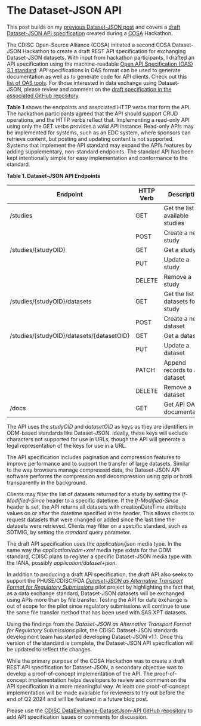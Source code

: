 # The Dataset-JSON API

This post builds on my [previous Dataset-JSON post](https://www.linkedin.com/posts/sam-hume-dsc_cdisc-phuse-activity-7152706741992890368-7MqT) and covers
a [draft Dataset-JSON API specification](https://github.com/cdisc-org/DataExchange-DatasetJson-API) created during a [COSA](https://cosa.cdisc.org/) 
Hackathon.

The CDISC Open-Source Alliance (COSA) initiated a second COSA Dataset-JSON Hackathon to create a draft REST API specification for exchanging 
Dataset-JSON datasets. With input from hackathon participants, I drafted an API specification using the machine-readable 
[Open API Specification (OAS) 3.1 standard](https://github.com/OAI/OpenAPI-Specification). API specifications in OAS format can be used 
to generate documentation as well as to generate code for API clients. Check out this [list of OAS tools](https://openapi.tools/). For those 
interested in data exchange using Dataset-JSON, please review and comment on the 
[draft specification in the associated GitHub repository](https://github.com/cdisc-org/DataExchange-DatasetJson-API).

**Table 1** shows the endpoints and associated HTTP verbs that form the API. The hackathon participants agreed that the API should support 
CRUD operations, and the HTTP verbs reflect that. Implementing a read-only API using only the GET verbs provides a valid API instance. 
Read-only APIs may be implemented for systems, such as an EDC system, where sponsors can retrieve content, but posting and updating content is 
not supported. Systems that implement the API standard may expand the API’s features by adding supplementary, non-standard endpoints. 
The standard API has been kept intentionally simple for easy implementation and conformance to the standard.

**Table 1. Dataset-JSON API Endpoints**

| **Endpoint** | **HTTP Verb** | **Description** |
| --- | --- | --- |
| /studies | GET | Get the list of available studies |
|  | POST | Create a new study |
| /studies/{studyOID} | GET | Get a study |
|  | PUT | Update a study |
|  | DELETE | Remove a study |
| /studies/{studyOID}/datasets | GET | Get the list of datasets for a study |
|  | POST | Create a new dataset |
| /studies/{studyOID}/datasets/{datasetOID} | GET | Get a dataset |
|  | PUT | Update a dataset |
|  | PATCH | Append records to a dataset |
|  | DELETE | Remove a dataset |
| /docs | GET | Get API OAS documentation |

The API uses the _studyOID_ and _datasetOID_ as keys as they are identifiers in ODM-based standards like Dataset-JSON. Ideally, these keys 
will exclude characters not supported for use in URLs, though the API will generate a legal representation of the keys for use in a URL.

The API specification includes pagination and compression features to improve performance and to support the transfer of large datasets. 
Similar to the way browsers manage compressed data, the Dataset-JSON API software performs the compression and decompression using gzip or 
brotli transparently in the background.

Clients may filter the list of datasets returned for a study by setting the _If-Modified-Since_ header to a specific datetime. If 
the _If-Modified-Since_ header is set, the API returns all datasets with creationDateTime attribute values on or after the datetime specified 
in the header. This allows clients to request datasets that were changed or added since the last time the datasets were retrieved. Clients 
may filter on a specific standard, such as SDTMIG, by setting the _standard_ query parameter.

The draft API specification uses the _application/json_ media type. In the same way the _application/odm+xml_ media type exists for the ODM 
standard, CDISC plans to register a specific Dataset-JSON media type with the IANA, possibly _application/dataset+json_.

In addition to producing a draft API specification, the draft API also seeks to support the PHUSE/CDISC/FDA 
[_Dataset-JSON as Alternative Transport Format for Regulatory Submissions_](https://advance.phuse.global/display/WEL/Dataset-JSON+as+Alternative+Transport+Format+for+Regulatory+Submissions) 
pilot project by highlighting the fact that, as a data exchange standard, Dataset-JSON datasets will be exchanged using APIs more than by file 
transfer. Testing the API for data exchange is out of scope for the pilot since regulatory submissions will continue to use the same file transfer 
method that has been used with SAS XPT datasets.

Using the findings from the _Dataset-JSON as Alternative Transport Format for Regulatory Submissions_ pilot, the CDISC Dataset-JSON standards 
development team has started developing Dataset-JSON v1.1. Once this version of the standard is complete, the Dataset-JSON API specification 
will be updated to reflect the changes.

While the primary purpose of the COSA Hackathon was to create a draft REST API specification for Dataset-JSON, a secondary objective 
was to develop a proof-of-concept implementation of the API. The proof-of-concept implementation helps developers to review and comment 
on the API specification in a more meaningful way. At least one proof-of-concept implementation will be made available for reviewers to 
try out before the end of Q2 2024 and will be featured in a future blog post.

Please use the [CDISC DataExchange-DatasetJson-API GitHub repository](https://github.com/cdisc-org/DataExchange-DatasetJson-API) to add API 
specification issues or comments for discussion.
